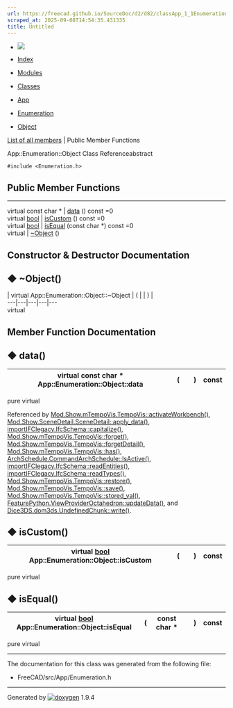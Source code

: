 ```yaml
---
url: https://freecad.github.io/SourceDoc/d2/d82/classApp_1_1Enumeration_1_1Object.html
scraped_at: 2025-09-08T14:54:35.431335
title: Untitled
---
```


  * [ ![](https://www.freecad.org/svg/logo-freecad.svg) ](https://freecadweb.org "FreeCAD")
  * [Index](../../index.html "Index")
  * [Modules](../../modules.html "Modules list")
  * [Classes](../../annotated.html "Annotated list")

  * [App](../../dd/dc2/namespaceApp.html)
  * [Enumeration](../../d4/d75/classApp_1_1Enumeration.html)
  * [Object](../../d2/d82/classApp_1_1Enumeration_1_1Object.html)

[List of all members](../../da/d9c/classApp_1_1Enumeration_1_1Object-members.html) | Public Member Functions

App::Enumeration::Object Class Referenceabstract

`#include <Enumeration.h>`

##  Public Member Functions  
  
---  
virtual const char * | [data](../../d2/d82/classApp_1_1Enumeration_1_1Object.html#a84575aecd51c6fad645705fb8c304d5b) () const =0  
virtual [bool](../../d9/db9/classbool.html) | [isCustom](../../d2/d82/classApp_1_1Enumeration_1_1Object.html#a8dc3e6ceaa0453262f94a3a163f41959) () const =0  
virtual [bool](../../d9/db9/classbool.html) | [isEqual](../../d2/d82/classApp_1_1Enumeration_1_1Object.html#ae0533b521ef70d85c2d4328a5db9ac18) (const char *) const =0  
virtual | [~Object](../../d2/d82/classApp_1_1Enumeration_1_1Object.html#a4fdc92bdec7910a611c18d3391e77cc0) ()  
  
## Constructor & Destructor Documentation

## ◆ ~Object()

| virtual App::Enumeration::Object::~Object  | ( | | ) |   
---|---|---|---|---  
virtual  
  
## Member Function Documentation

## ◆ data()

| virtual const char * App::Enumeration::Object::data  | ( | | ) |  const  
---|---|---|---|---  
pure virtual  
  
Referenced by
[Mod.Show.mTempoVis.TempoVis::activateWorkbench()](../../d7/d98/classMod_1_1Show_1_1mTempoVis_1_1TempoVis.html#aa6458989a197d280b7ac79b953caf670),
[Mod.Show.SceneDetail.SceneDetail::apply_data()](../../d6/d7f/classMod_1_1Show_1_1SceneDetail_1_1SceneDetail.html#a425bb9029228f555ead1f14a93504189),
[importIFClegacy.IfcSchema::capitalize()](../../df/d35/classimportIFClegacy_1_1IfcSchema.html#aeb13a8b2744f056b1605a77dce2baf28),
[Mod.Show.mTempoVis.TempoVis::forget()](../../d7/d98/classMod_1_1Show_1_1mTempoVis_1_1TempoVis.html#a389e177f56526fc11a2369f3a8abcca6),
[Mod.Show.mTempoVis.TempoVis::forgetDetail()](../../d7/d98/classMod_1_1Show_1_1mTempoVis_1_1TempoVis.html#adaf62ce827a9e878daf496f2d52f4c6d),
[Mod.Show.mTempoVis.TempoVis::has()](../../d7/d98/classMod_1_1Show_1_1mTempoVis_1_1TempoVis.html#a322395e1dec7c78badbb7c66ed4a5ab0),
[ArchSchedule.CommandArchSchedule::IsActive()](../../d3/d2d/classArchSchedule_1_1CommandArchSchedule.html#aea4e379076ac7837ef44222df95fd97a),
[importIFClegacy.IfcSchema::readEntities()](../../df/d35/classimportIFClegacy_1_1IfcSchema.html#a94b733b95fdc448d0497e175ed0218ba),
[importIFClegacy.IfcSchema::readTypes()](../../df/d35/classimportIFClegacy_1_1IfcSchema.html#af47d35a40d9db8da941bcf1b08b4d2fb),
[Mod.Show.mTempoVis.TempoVis::restore()](../../d7/d98/classMod_1_1Show_1_1mTempoVis_1_1TempoVis.html#a5f7f273cfe6cf3c62f94bdc51d4004d4),
[Mod.Show.mTempoVis.TempoVis::save()](../../d7/d98/classMod_1_1Show_1_1mTempoVis_1_1TempoVis.html#ac8d2e5cafacbdcfcdea24c6ba6ac747a),
[Mod.Show.mTempoVis.TempoVis::stored_val()](../../d7/d98/classMod_1_1Show_1_1mTempoVis_1_1TempoVis.html#acdf29a5e17807170cfbe87ef55bed82a),
[FeaturePython.ViewProviderOctahedron::updateData()](../../dc/d32/classFeaturePython_1_1ViewProviderOctahedron.html#a8fa8c308e725ac02c99adc604bc6c1f3),
and
[Dice3DS.dom3ds.UndefinedChunk::write()](../../d2/d34/classDice3DS_1_1dom3ds_1_1UndefinedChunk.html#acbb6e48136459a4387788be62b8ab5d7).

## ◆ isCustom()

| virtual [bool](../../d9/db9/classbool.html) App::Enumeration::Object::isCustom  | ( | | ) |  const  
---|---|---|---|---  
pure virtual  
  
## ◆ isEqual()

| virtual [bool](../../d9/db9/classbool.html) App::Enumeration::Object::isEqual  | ( | const char *  | | ) |  const  
---|---|---|---|---|---  
pure virtual  
  
* * *

The documentation for this class was generated from the following file:

  * FreeCAD/src/App/Enumeration.h

* * *

Generated by
[![doxygen](../../doxygen.svg)](https://www.doxygen.org/index.html) 1.9.4

